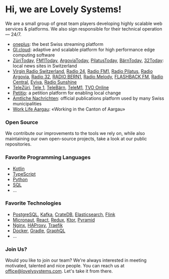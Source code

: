 # Hi, we are Lovely Systems!

We are a small group of great team players developing highly scalable web services & platforms. We also sign responsible for their technical operation — 24/7.

- [oneplus](https://www.oneplus.ch/): the best Swiss streaming platform
- [GI.cloud](https://www.gantner-instruments.com/products/data-acquisition-software/gi-cloud/):
  adaptive and scalable platform for high performance edge computing software
- [ZüriToday](https://www.zueritoday.ch/), [FM1Today](https://www.fm1today.ch/), [ArgoviaToday](https://www.argoviatoday.ch/),
  [PilatusToday](https://www.pilatustoday.ch/), [BärnToday](https://www.baerntoday.ch/), [32Today](https://www.32today.ch/): local news sites in Switzerland
- [Virgin Radio Switzerland](https://www.virginradio.ch/), [Radio 24](https://www.radio24.ch/), [Radio FM1](https://www.radiofm1.ch/),
  [Radio Pilatus](https://www.radiopilatus.ch/), [Radio Argovia](https://radio.argovia.ch/), [Radio 32](https://radio.radio32.ch/),
  [RADIO BERN1](https://radio.radiobern1.ch/), [Radio Melody](https://www.radiomelody.ch/), [FLASHBACK FM](https://www.flashbackfm.ch/),
  [Radio Central](https://www.radiocentral.ch/), [Eviva](https://www.eviva.ch/), [Radio Sunshine](https://www.sunshine.ch/)
- [TeleZüri](https://www.telezueri.ch/), [Tele 1](https://www.tele1.ch/), [TeleBärn](https://www.telebaern.tv/), [TeleM1](https://www.telem1.ch/),
  [TVO Online](https://www.tvo-online.ch/)
- [Petitio](https://www.petitio.ch/): a petition platform for enabling local change
- [Amtliche Nachrichten](https://www.amtliche-nachrichten.ch/): official publications platform used by many Swiss municipalities
- [Work Life Aargau](https://www.worklifeaargau.ch/de/): «Working in the Canton of Aargau»

### Open Source

We contribute our improvements to the tools we rely on, while also maintaining our own open-source projects, take a look at our public repositories.

### Favorite Programming Languages

- [Kotlin](https://kotlinlang.org/)
- [TypeScript](https://www.typescriptlang.org/)
- [Python](https://www.python.org/)
- [SQL](https://www.postgresql.org/docs/current/sql.html)
- ...

### Favorite Technologies

- [PostgreSQL](https://postgrest.org/), [Kafka](https://kafka.apache.org/), [CrateDB](https://github.com/crate/crate),  [Elasticsearch](https://www.elastic.co/), [Flink](https://flink.apache.org/)
- [Micronaut](https://micronaut.io/), [React](https://reactjs.org/), [Redux](https://redux.js.org/), [Ktor](https://ktor.io/), [Pyramid](https://trypyramid.com/)
- [Nginx](https://nginx.org/), [HAProxy](http://www.haproxy.org/), [Traefik](https://traefik.io/)
- [Docker](https://github.com/docker), [Gradle](https://gradle.org/), [GraphQL](https://graphql.org/)
- ...

### Join Us?

Would you like to join our team? We're always interested in meeting motivated, talented and nice people. 
You can reach us at [office@lovelysystems.com](mailto:office@lovelysystems.com). Let's take it from there.
